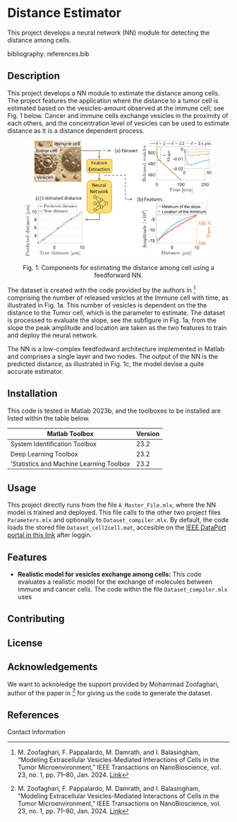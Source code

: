 # Distance Estimator
This project develops a neural network (NN) module for detecting the distance among cells.

bibliography: references.bib

## Description
This project develops a NN module to estimate the distance among cells. The project features the application where the distance to a tumor cell is estimated based on the vesicles-amount observed at the immune cell; see Fig. 1 below. Cancer and immune cells exchange vesicles in the proximity of each others, and the concentration level of vesicles can be used to estimate distance as it is a distance dependent process.

<figure>
    <p align="center">
        <img src="https://github.com/tkn-tub/NN_molecular_communications/blob/main/Figures/distance_estimator.png?raw=true" alt="nn" width="500">
    </p>
</figure>
<p align="center">
Fig. 1: Components for estimating the distance among cell using a feedforward NN.
</p>

The dataset is created with the code provided by the authors in [^1] comprising the number of released vesicles at the Immune cell with time, as illustrated in Fig. 1a. This number of vesicles is dependent on the the distance to the Tumor cell, which is the parameter to estimate. The dataset is processed to evaluate the slope, see the subfigure in Fig. 1a, from the slope the peak amplitude and location are taken as the two features to train and deploy the neural network.

The NN is a low-complex feedfodward architecture implemented in Matlab and comprises a single layer and two nodes. The output of the NN is the predicted distance, as illustrated in Fig. 1c, the model devise a quite accurate estimator.

## Installation
This code is tested in Matlab 2023b, and the toolboxes to be installed are listed within the table below.

| Matlab Toolbox  | Version |
| ------------- | ------------- |
| System Identification Toolbox  | 23.2  |
| Deep Learning Toolbox  | 23.2  |
|'Statistics and Machine Learning Toolbox|23.2|

## Usage

This project directly runs from the file `A_Master_File.mlx`, where the NN model is trained and deployed. This file calls to the other two project files `Parameters.mlx` and optionally to `Dataset_compiler.mlx`. By default, the code loads the stored file `Dataset_cell2cell.mat`, accesible on the [IEEE DataPort portal in this link](https://ieee-dataport.org/documents/dataset-cell-cell-communications) after loggin.

## Features
- **Realistic model for vesicles exchange among cells:** This code evaluates a realistic model for the exchange of molecules between immune and cancer cells. The code within the file `Dataset_compiler.mlx` uses

## Contributing

## License

## Acknowledgements
We want to acknoledge the support provided by Mohammad Zoofaghari, author of the paper in [^1] for giving us the code to generate the dataset.

## References
[^1]: M. Zoofaghari, F. Pappalardo, M. Damrath, and I. Balasingham,
“Modeling Extracellular Vesicles-Mediated Interactions of Cells in the Tumor Microenvironment,” IEEE Transactions on NanoBioscience,
vol. 23, no. 1, pp. 71–80, Jan. 2024. [Link](https://ieeexplore.ieee.org/document/10149035)

Contact Information